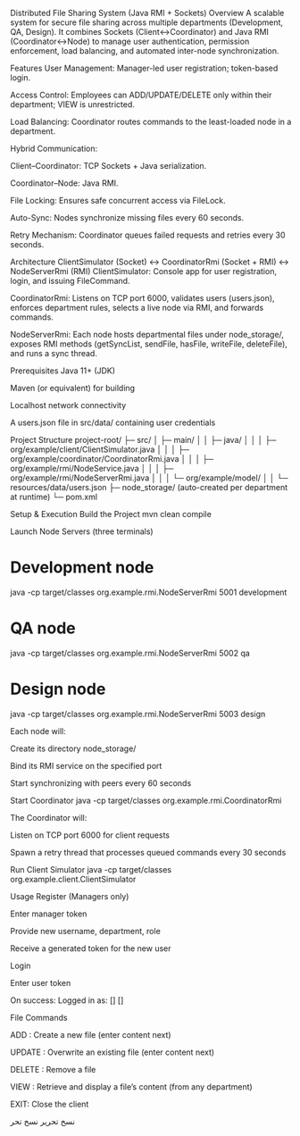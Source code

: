 Distributed File Sharing System (Java RMI + Sockets)
Overview
A scalable system for secure file sharing across multiple departments (Development, QA, Design). It combines Sockets (Client↔Coordinator) and Java RMI (Coordinator↔Node) to manage user authentication, permission enforcement, load balancing, and automated inter-node synchronization.

Features
User Management: Manager-led user registration; token-based login.

Access Control: Employees can ADD/UPDATE/DELETE only within their department; VIEW is unrestricted.

Load Balancing: Coordinator routes commands to the least-loaded node in a department.

Hybrid Communication:

Client–Coordinator: TCP Sockets + Java serialization.

Coordinator–Node: Java RMI.

File Locking: Ensures safe concurrent access via FileLock.

Auto-Sync: Nodes synchronize missing files every 60 seconds.

Retry Mechanism: Coordinator queues failed requests and retries every 30 seconds.


Architecture
ClientSimulator (Socket) ↔ CoordinatorRmi (Socket + RMI) ↔ NodeServerRmi (RMI)
ClientSimulator: Console app for user registration, login, and issuing FileCommand.

CoordinatorRmi: Listens on TCP port 6000, validates users (users.json), enforces department rules, selects a live node via RMI, and forwards commands.

NodeServerRmi: Each node hosts departmental files under node_storage/<department>, exposes RMI methods (getSyncList, sendFile, hasFile, writeFile, deleteFile), and runs a sync thread.

Prerequisites
Java 11+ (JDK)

Maven (or equivalent) for building

Localhost network connectivity

A users.json file in src/data/ containing user credentials

Project Structure
project-root/
├─ src/
│  ├─ main/
│  │  ├─ java/
│  │  │  ├─ org/example/client/ClientSimulator.java
│  │  │  ├─ org/example/coordinator/CoordinatorRmi.java
│  │  │  ├─ org/example/rmi/NodeService.java
│  │  │  ├─ org/example/rmi/NodeServerRmi.java
│  │  │  └─ org/example/model/
│  │  └─ resources/data/users.json
├─ node_storage/  (auto-created per department at runtime)
└─ pom.xml

Setup & Execution
Build the Project
mvn clean compile


Launch Node Servers (three terminals)
# Development node
java -cp target/classes org.example.rmi.NodeServerRmi 5001 development

# QA node
java -cp target/classes org.example.rmi.NodeServerRmi 5002 qa

# Design node
java -cp target/classes org.example.rmi.NodeServerRmi 5003 design

Each node will:

Create its directory node_storage/<department>

Bind its RMI service on the specified port

Start synchronizing with peers every 60 seconds

Start Coordinator
java -cp target/classes org.example.rmi.CoordinatorRmi

The Coordinator will:

Listen on TCP port 6000 for client requests

Spawn a retry thread that processes queued commands every 30 seconds

Run Client Simulator
java -cp target/classes org.example.client.ClientSimulator


Usage
Register (Managers only)

Enter manager token

Provide new username, department, role

Receive a generated token for the new user

Login

Enter user token

On success: Logged in as: <username> [<role>] [<department>]

File Commands

ADD <file>: Create a new file (enter content next)

UPDATE <file>: Overwrite an existing file (enter content next)

DELETE <file>: Remove a file

VIEW <file>: Retrieve and display a file’s content (from any department)

EXIT: Close the client

نسخ
تحرير
نسخ
تحر
